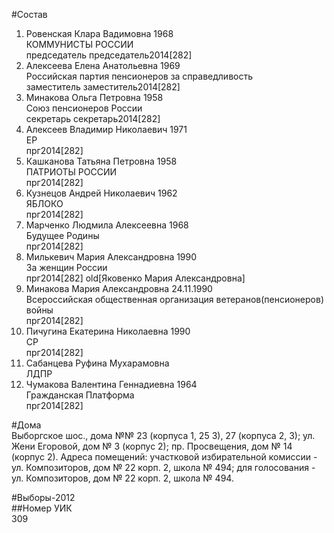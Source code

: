 #Состав  
1. Ровенская Клара Вадимовна 1968  
    КОММУНИСТЫ РОССИИ  
    председатель председатель2014[282]  
2. Алексеева Елена Анатольевна 1969  
    Российская партия пенсионеров за справедливость  
    заместитель заместитель2014[282]  
3. Минакова Ольга Петровна 1958  
    Союз пенсионеров России  
    секретарь секретарь2014[282]  
4. Алексеев Владимир Николаевич 1971  
    ЕР  
    прг2014[282]  
5. Кашканова Татьяна Петровна 1958  
    ПАТРИОТЫ РОССИИ  
    прг2014[282]  
6. Кузнецов Андрей Николаевич 1962  
    ЯБЛОКО  
    прг2014[282]  
7. Марченко Людмила Алексеевна 1968  
    Будущее Родины  
    прг2014[282]  
8. Милькевич Мария Александровна 1990  
    За женщин России  
    прг2014[282] old[Яковенко Мария Александровна]  
9. Минакова Мария Александровна 24.11.1990  
    Всероссийская общественная организация ветеранов(пенсионеров) войны  
    прг2014[282]  
10. Пичугина Екатерина Николаевна 1990  
    СР  
    прг2014[282]  
11. Сабанцева Руфина Мухарамовна  
    ЛДПР  
12. Чумакова Валентина Геннадиевна 1964  
    Гражданская Платформа  
    прг2014[282]  
  
#Дома  
Выборгское шос., дома №№ 23 (корпуса 1, 25 3), 27 (корпуса 2, 3); ул. Жени Егоровой, дом № 3 (корпус 2); пр. Просвещения, дом № 14 (корпус 2). Адреса помещений: участковой избирательной комиссии - ул. Композиторов, дом № 22 корп. 2, школа № 494; для голосования - ул. Композиторов, дом № 22 корп. 2, школа № 494.  
  
#Выборы-2012  
##Номер УИК  
309  
